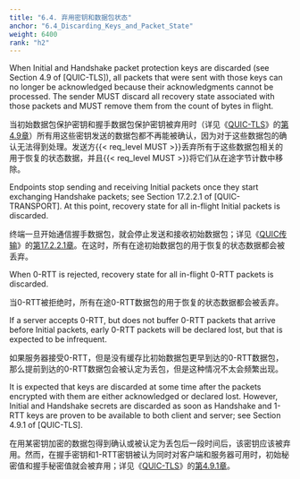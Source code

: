```yaml
---
title: "6.4. 弃用密钥和数据包状态"
anchor: "6.4_Discarding_Keys_and_Packet_State"
weight: 6400
rank: "h2"
---
```


When Initial and Handshake packet protection keys are discarded (see Section 4.9 of [QUIC-TLS]), all packets that were sent with those keys can no longer be acknowledged because their acknowledgments cannot be processed. The sender MUST discard all recovery state associated with those packets and MUST remove them from the count of bytes in flight.

当初始数据包保护密钥和握手数据包保护密钥被弃用时（详见《[QUIC-TLS]()》的[第4.9章]()）所有用这些密钥发送的数据包都不再能被确认，因为对于这些数据包的确认无法得到处理。发送方{{< req_level MUST >}}丢弃所有于这些数据包相关的用于恢复的状态数据，并且{{< req_level MUST >}}将它们从在途字节计数中移除。

Endpoints stop sending and receiving Initial packets once they start exchanging Handshake packets; see Section 17.2.2.1 of [QUIC-TRANSPORT]. At this point, recovery state for all in-flight Initial packets is discarded.

终端一旦开始通信握手数据包，就会停止发送和接收初始数据包；详见《[QUIC传输]()》的[第17.2.2.1章]()。在这时，所有在途初始数据包的用于恢复的状态数据都会被丢弃。

When 0-RTT is rejected, recovery state for all in-flight 0-RTT packets is discarded.

当0-RTT被拒绝时，所有在途0-RTT数据包的用于恢复的状态数据都会被丢弃。

If a server accepts 0-RTT, but does not buffer 0-RTT packets that arrive before Initial packets, early 0-RTT packets will be declared lost, but that is expected to be infrequent.

如果服务器接受0-RTT，但是没有缓存比初始数据包更早到达的0-RTT数据包，那么提前到达的0-RTT数据包会被认定为丢包，但是这种情况不太会频繁出现。

It is expected that keys are discarded at some time after the packets encrypted with them are either acknowledged or declared lost. However, Initial and Handshake secrets are discarded as soon as Handshake and 1-RTT keys are proven to be available to both client and server; see Section 4.9.1 of [QUIC-TLS].

在用某密钥加密的数据包得到确认或被认定为丢包后一段时间后，该密钥应该被弃用。然而，在握手密钥和1-RTT密钥被认为同时对客户端和服务器可用时，初始秘密值和握手秘密值就会被弃用；详见《[QUIC-TLS]()》的[第4.9.1章]()。
